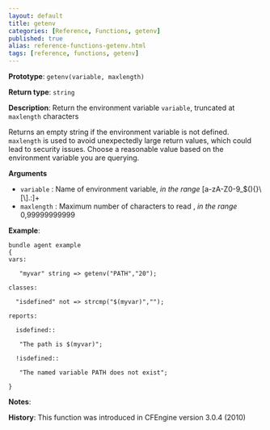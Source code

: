 ```yaml
---
layout: default
title: getenv
categories: [Reference, Functions, getenv]
published: true
alias: reference-functions-getenv.html
tags: [reference, functions, getenv]
---
```




**Prototype**: `getenv(variable, maxlength)`

**Return type**: `string`

**Description**: Return the environment variable `variable`, truncated at 
`maxlength` characters

Returns an empty string if the environment variable is not defined. 
`maxlength` is used to avoid unexpectedly large return values, which could 
lead to security issues. Choose a reasonable value based on the environment 
variable you are querying.


**Arguments**

* `variable` : Name of environment variable, *in the range*
[a-zA-Z0-9\_\$(){}\\[\\].:]+   
* `maxlength` : Maximum number of characters to read , *in the range*
0,99999999999

**Example**:

```cf3
bundle agent example
{
vars:

   "myvar" string => getenv("PATH","20");

classes:

  "isdefined" not => strcmp("$(myvar)","");

reports:

  isdefined::

   "The path is $(myvar)";

  !isdefined::

   "The named variable PATH does not exist";

}
```

**Notes**:  

**History**: This function was introduced in CFEngine version 3.0.4
(2010)
